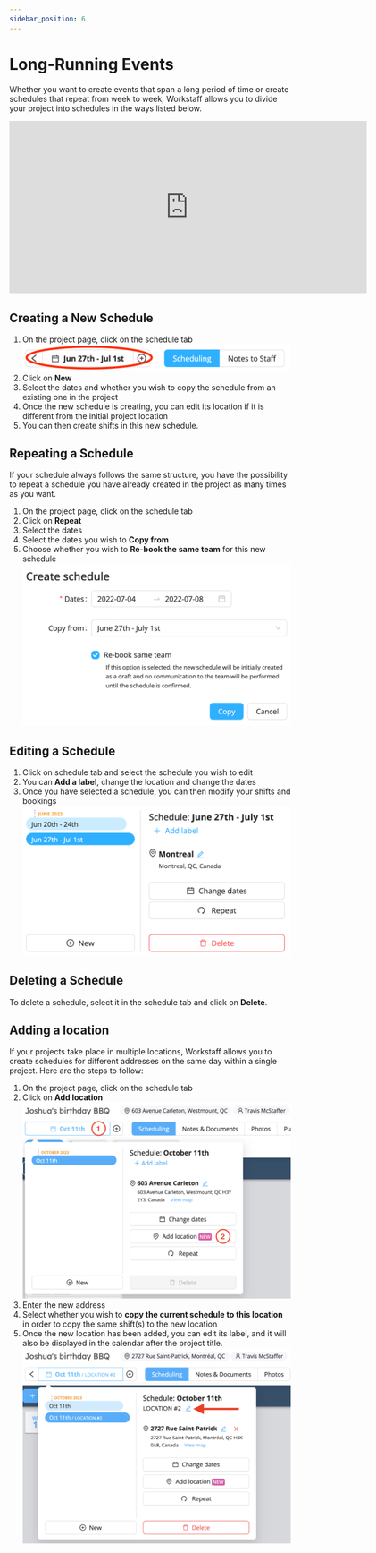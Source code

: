 ```yaml
---
sidebar_position: 6
---
```


# Long-Running Events

Whether you want to create events that span a long period of time or create schedules that repeat from week to week, Workstaff allows you to divide your project into schedules in the ways listed below.

<iframe width="640" height="308" src="https://www.loom.com/embed/766b36a9fcee4754b9cb989fc87edd83" frameborder="0" webkitallowfullscreen mozallowfullscreen allowfullscreen></iframe>

## Creating a New Schedule 
1. On the project page, click on the schedule tab
   ![img_6.png](Images/img_6.png)
2. Click on **New**
3. Select the dates and whether you wish to copy the schedule from an existing one in the project
4. Once the new schedule is creating, you can edit its location if it is different from the initial project location
5. You can then create shifts in this new schedule.

## Repeating a Schedule 
If your schedule always follows the same structure, you have the possibility to repeat a schedule you have already created in the project as many times as you want. 
1. On the project page, click on the schedule tab
2. Click on **Repeat**
3. Select the dates
4. Select the dates you wish to **Copy from**
5. Choose whether you wish to **Re-book the same team** for this new schedule 
   ![img_7.png](Images/img_7.png)

## Editing a Schedule
1. Click on schedule tab and select the schedule you wish to edit 
2. You can **Add a label**, change the location and change the dates
3. Once you have selected a schedule, you can then modify your shifts and bookings
   ![](Images/img_5.png)

## Deleting a Schedule
To delete a schedule, select it in the schedule tab and click on **Delete**.  

## Adding a location
If your projects take place in multiple locations, Workstaff allows you to create schedules for different addresses on the same day within a single project. 
Here are the steps to follow: 
1. On the project page, click on the schedule tab
2. Click on **Add location**
![Adding a location](Images/add-location-1.png)
3. Enter the new address
4. Select whether you wish to **copy the current schedule to this location** in order to copy the same shift(s) to the new location
5. Once the new location has been added, you can edit its label, and it will also be displayed in the calendar after the project title.
![Adding a location](Images/add-location-2.png)



